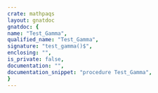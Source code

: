 ```yaml
---
crate: mathpaqs
layout: gnatdoc
gnatdoc: {
name: "Test_Gamma",
qualified_name: "Test_Gamma",
signature: "test_gamma()$",
enclosing: "",
is_private: false,
documentation: "",
documentation_snippet: "procedure Test_Gamma",
}
---
```

